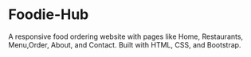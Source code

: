 # Foodie-Hub
A responsive food ordering website with pages like Home, Restaurants, Menu,Order, About, and Contact. Built with HTML, CSS, and Bootstrap.

